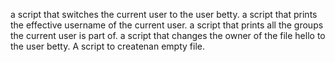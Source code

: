  a script that switches the current user to the user betty.
a script that prints the effective username of the current user.
 a script that prints all the groups the current user is part of.
 a script that changes the owner of the file hello to the user betty.
A script to createnan empty file.
